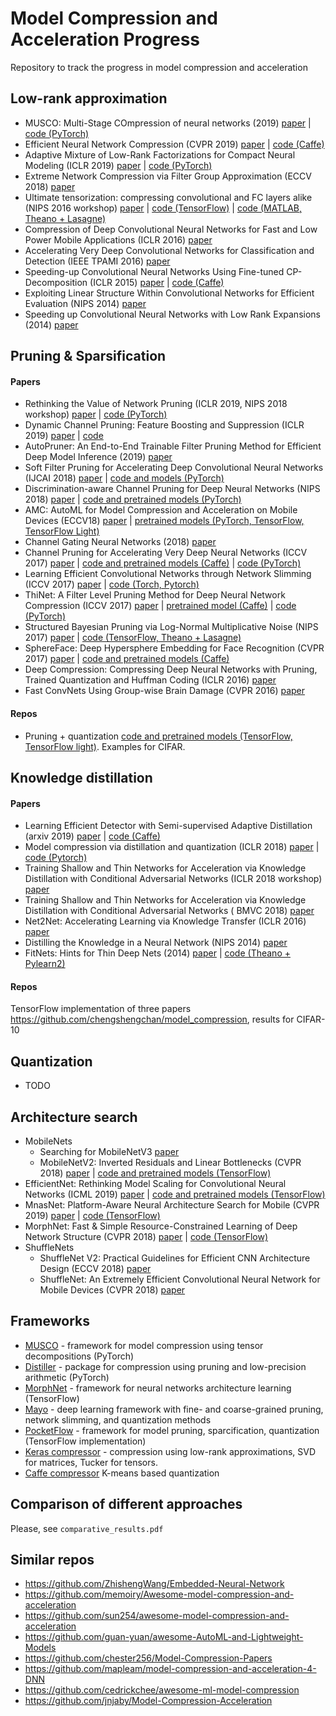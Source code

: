 # Model Compression and Acceleration Progress
Repository to track the progress in model compression and acceleration

## Low-rank approximation

- MUSCO: Multi-Stage COmpression of neural networks (2019)
[paper](https://arxiv.org/abs/1903.09973) | [code (PyTorch)](https://github.com/juliagusak/musco)
- Efficient Neural Network Compression (CVPR 2019)
[paper](https://arxiv.org/abs/1811.12781) | [code (Caffe)](https://github.com/Hyeji-Kim/ENC) 
- Adaptive Mixture of Low-Rank Factorizations for Compact Neural Modeling (ICLR 2019)
[paper](https://openreview.net/pdf?id=B1eHgu-Fim) | [code (PyTorch)](https://github.com/zuenko/ALRF)
- Extreme Network Compression via Filter Group Approximation (ECCV 2018)
[paper](https://arxiv.org/abs/1807.11254)
- Ultimate tensorization: compressing convolutional and FC layers alike (NIPS 2016 workshop)
[paper](https://arxiv.org/abs/1611.03214) | [code (TensorFlow)](https://github.com/timgaripov/TensorNet-TF) | [code (MATLAB, Theano + Lasagne)](https://github.com/Bihaqo/TensorNet)
- Compression of Deep Convolutional Neural Networks for Fast and Low Power Mobile Applications (ICLR 2016)
[paper](https://arxiv.org/abs/1511.06530) 
- Accelerating Very Deep Convolutional Networks for Classification and Detection (IEEE TPAMI 2016)
[paper](https://arxiv.org/abs/1505.06798)
- Speeding-up Convolutional Neural Networks Using Fine-tuned CP-Decomposition (ICLR 2015)
[paper](https://arxiv.org/abs/1412.6553) | [code (Caffe)](https://github.com/vadim-v-lebedev/cp-decomposition)
- Exploiting Linear Structure Within Convolutional Networks for Efficient Evaluation (NIPS 2014)
[paper](https://arxiv.org/abs/1404.0736)
- Speeding up Convolutional Neural Networks with Low Rank Expansions (2014)
[paper](https://arxiv.org/abs/1405.3866)


## Pruning & Sparsification
#### Papers
- Rethinking the Value of Network Pruning (ICLR 2019, NIPS 2018 workshop) 
[paper](https://arxiv.org/abs/1810.05270) | [code (PyTorch)](https://github.com/Eric-mingjie/rethinking-network-pruning)
- Dynamic Channel Pruning: Feature Boosting and Suppression (ICLR 2019)
[paper](https://arxiv.org/abs/1810.05331) | [code](https://github.com/deep-fry/mayo)
- AutoPruner: An End-to-End Trainable Filter Pruning Method for Efficient Deep Model Inference (2019)
[paper](https://arxiv.org/abs/1805.08941)
- Soft Filter Pruning for Accelerating Deep Convolutional Neural Networks (IJCAI 2018)
[paper](https://arxiv.org/abs/1808.06866) | [code and models (PyTorch)](https://github.com/he-y/soft-filter-pruning)
- Discrimination-aware Channel Pruning for Deep Neural Networks (NIPS 2018)
[paper](https://papers.nips.cc/paper/7367-discrimination-aware-channel-pruning-for-deep-neural-networks.pdf) | [code and pretrained models (PyTorch)](https://github.com/SCUT-AILab/DCP)
- AMC: AutoML for Model Compression and Acceleration on Mobile Devices (ECCV18)
[paper](https://arxiv.org/abs/1802.03494) | [pretrained models (PyTorch, TensorFlow, TensorFlow Light)](https://github.com/mit-han-lab/amc-compressed-models)
- Channel Gating Neural Networks (2018)
[paper](https://arxiv.org/abs/1805.12549)
- Channel Pruning for Accelerating Very Deep Neural Networks (ICCV 2017)
[paper](https://arxiv.org/abs/1707.06168) | [code and pretrained models (Caffe)](https://github.com/yihui-he/channel-pruning) | [code (PyTorch)](https://github.com/Eric-mingjie/rethinking-network-pruning/tree/master/imagenet)
- Learning Efficient Convolutional Networks through Network Slimming (ICCV 2017)
[paper](https://arxiv.org/abs/1708.06519) | [code (Torch, Pytorch)](https://github.com/Eric-mingjie/network-slimming)
- ThiNet: A Filter Level Pruning Method for Deep Neural Network Compression (ICCV 2017)
[paper](https://arxiv.org/abs/1707.06342) | [pretrained model (Caffe)](https://github.com/Roll920/ThiNet) | [code (PyTorch)](https://github.com/Eric-mingjie/rethinking-network-pruning/tree/master/imagenet)
- Structured Bayesian Pruning via Log-Normal Multiplicative Noise (NIPS 2017)
[paper](https://papers.nips.cc/paper/7254-structured-bayesian-pruning-via-log-normal-multiplicative-noise.pdf) | [code (TensorFlow, Theano + Lasagne)](https://github.com/necludov/group-sparsity-sbp)
- SphereFace: Deep Hypersphere Embedding for Face Recognition (CVPR 2017)
[paper](https://arxiv.org/abs/1704.08063) | [code and pretrained models (Caffe)](https://github.com/isthatyoung/Sphereface-prune) 
- Deep Compression: Compressing Deep Neural Networks with Pruning, Trained Quantization and Huffman Coding (ICLR 2016)
[paper](https://arxiv.org/abs/1510.00149)
- Fast ConvNets Using Group-wise Brain Damage (CVPR 2016)
[paper](http://openaccess.thecvf.com/content_cvpr_2016/papers/Lebedev_Fast_ConvNets_Using_CVPR_2016_paper.pdf)

#### Repos
- Pruning + quantization [code and pretrained models (TensorFlow, TensorFlow light)](https://github.com/vikranth94/Model-Compression). Examples for CIFAR.


## Knowledge distillation 
#### Papers
- Learning Efficient Detector with Semi-supervised Adaptive Distillation (arxiv 2019) [paper](https://arxiv.org/abs/1901.00366) | [code (Caffe)](https://github.com/Tangshitao/Semi-supervised-Adaptive-Distillation)
- Model compression via distillation and quantization (ICLR 2018) [paper](https://arxiv.org/abs/1802.05668) | [code (Pytorch)](https://github.com/antspy/quantized_distillation)
- Training Shallow and Thin Networks for Acceleration via Knowledge Distillation with Conditional Adversarial Networks (ICLR 2018 workshop)
[paper](https://arxiv.org/abs/1709.00513)
- Training Shallow and Thin Networks for Acceleration via Knowledge Distillation with Conditional Adversarial Networks ( BMVC 2018)
[paper](https://arxiv.org/abs/1709.00513)
- Net2Net: Accelerating Learning via Knowledge Transfer (ICLR 2016)
[paper](https://arxiv.org/abs/1511.05641)
- Distilling the Knowledge in a Neural Network (NIPS 2014)
[paper](https://arxiv.org/abs/1503.02531)
- FitNets: Hints for Thin Deep Nets (2014)
[paper](https://arxiv.org/abs/1412.6550) | [code (Theano + Pylearn2)](https://github.com/adri-romsor/FitNets)

#### Repos
TensorFlow implementation of three papers https://github.com/chengshengchan/model_compression, results for CIFAR-10

## Quantization
- TODO

## Architecture search
- MobileNets
  - Searching for MobileNetV3
  [paper](https://arxiv.org/abs/1905.02244)
  - MobileNetV2: Inverted Residuals and Linear Bottlenecks (CVPR 2018)
  [paper](https://arxiv.org/abs/1801.04381) | [code and pretrained models (TensorFlow)](https://github.com/tensorflow/models/tree/master/research/slim/nets/mobilenet)
- EfficientNet: Rethinking Model Scaling for Convolutional Neural Networks (ICML 2019)
[paper](https://arxiv.org/abs/1905.11946) | [code and pretrained models (TensorFlow)](https://github.com/tensorflow/tpu/tree/master/models/official/efficientnet)
- MnasNet: Platform-Aware Neural Architecture Search for Mobile (CVPR 2019)
[paper](https://arxiv.org/abs/1807.11626) | [code (TensorFlow)](https://github.com/tensorflow/tpu/tree/master/models/official/mnasnet)
- MorphNet: Fast & Simple Resource-Constrained Learning of Deep Network Structure (CVPR 2018) 
[paper](https://arxiv.org/abs/1711.06798) | [code (TensorFlow)](https://github.com/google-research/morph-net)
- ShuffleNets
  - ShuffleNet V2: Practical Guidelines for Efficient CNN Architecture Design (ECCV 2018)
  [paper](https://arxiv.org/abs/1807.11164)
  - ShuffleNet: An Extremely Efficient Convolutional Neural Network for Mobile Devices (CVPR 2018)
  [paper](https://arxiv.org/abs/1707.01083)






## Frameworks
- [MUSCO](https://github.com/juliagusak/musco) - framework for model compression using tensor decompositions (PyTorch)
- [Distiller](https://github.com/NervanaSystems/distiller) - package for compression using pruning and low-precision arithmetic (PyTorch)
- [MorphNet](https://github.com/google-research/morph-net) - framework for neural networks architecture learning (TensorFlow)
- [Mayo](https://github.com/deep-fry/mayo) - deep learning framework with fine- and coarse-grained pruning, network slimming, and quantization methods 
- [PocketFlow](https://github.com/Tencent/PocketFlow) - framework for model pruning, sparcification, quantization (TensorFlow implementation) 
- [Keras compressor](https://github.com/DwangoMediaVillage/keras_compressor) - compression using low-rank approximations, SVD for matrices, Tucker for tensors.
- [Caffe compressor](https://github.com/yuanyuanli85/CaffeModelCompression) K-means based quantization


## Comparison of different approaches

Please, see ```comparative_results.pdf``` 


#### 

## Similar repos

- https://github.com/ZhishengWang/Embedded-Neural-Network
- https://github.com/memoiry/Awesome-model-compression-and-acceleration
- https://github.com/sun254/awesome-model-compression-and-acceleration
- https://github.com/guan-yuan/awesome-AutoML-and-Lightweight-Models
- https://github.com/chester256/Model-Compression-Papers
- https://github.com/mapleam/model-compression-and-acceleration-4-DNN
- https://github.com/cedrickchee/awesome-ml-model-compression
- https://github.com/jnjaby/Model-Compression-Acceleration
